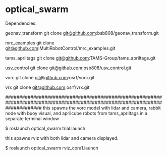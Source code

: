 # optical_swarm

Dependencies:

geonav_transform
git clone git@github.com:bsb808/geonav_transform.git

mrc_examples
git clone git@github.com:MultiRobotControl/mrc_examples.git

tams_apriltags
git clone git@github.com:TAMS-Group/tams_apriltags.git

usv_control
git clone git@github.com:bsb808/usv_control.git

vorc
git clone git@github.com:osrf/vorc.git

vrx
git clone git@github.com:osrf/vrx.git

#############################################################################################################################
this spawns the vorc model with lidar and camera, rabbit node with buoy visual, and aprilcube robots from tams_apriltags
in a separate terminal window

$ roslaunch optical_swarm trial.launch

this spawns rviz with both lidar and camera displayed. 

$ roslaunch optical_swarm rviz_cora1.launch

